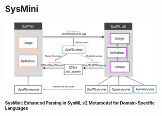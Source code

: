 # SysMini

![SysMini Architecture](https://github.com/Ruizhe-Yang/SysMini/blob/main/SysMini%20architecture.png)

**SysMini: Enhanced Parsing in SysML v2 Metamodel for Domain-Specific Languages**
